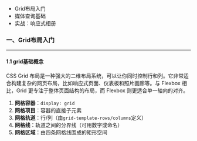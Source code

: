 - Grid布局入门
- 媒体查询基础
- 实战：响应式相册

### 一、Grid布局入门

---

#### 1.1 grid基础概念

CSS Grid 布局是一种强大的二维布局系统，可以让你同时控制行和列。它非常适合构建复杂的网页布局，比如响应式页面、仪表板和照片画廊等。与 Flexbox 相比，Grid 更专注于整体页面结构的布局，而 Flexbox 则更适合单一轴向的对齐。

1. **网格容器**：`display: grid`
2. **网格项目**：容器的直接子元素
3. **网格轨道**：行/列（由`grid-template-rows/columns`定义）
4. **网格线**：轨道之间的分界线（可用数字或命名）
5. **网格区域**：由四条网格线围成的矩形空间









































































































